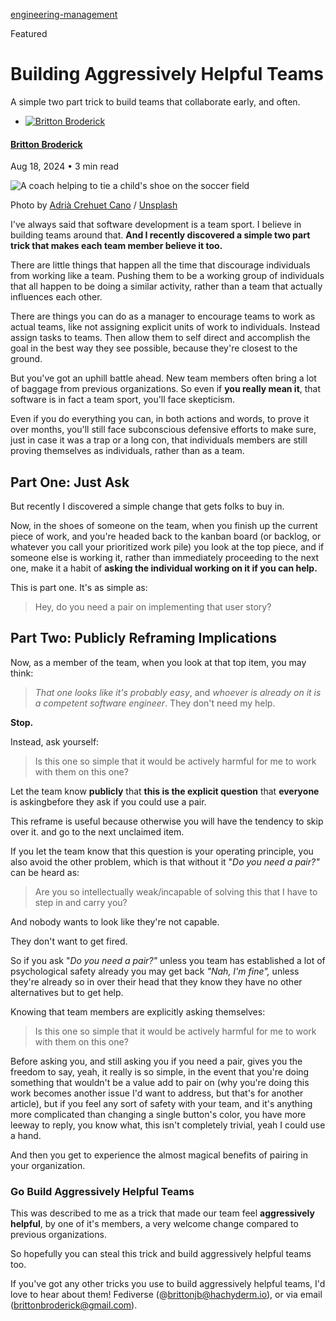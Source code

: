 
[engineering-management](/tag/engineering-management/)

 Featured

Building Aggressively Helpful Teams
===================================

A simple two part trick to build teams that collaborate early, and often.

* [![Britton Broderick](https://www.gravatar.com/avatar/98a6ed3e6468706d867b7e48282a829f?s=250&r=x&d=mp)](/author/britton-broderick/)

#### [Britton Broderick](/author/britton-broderick/)

Aug 18, 2024
• 3 min read




![A coach helping to tie a child's shoe on the soccer field](https://images.unsplash.com/photo-1526494661200-9d7cfd4b2404?crop=entropy&cs=tinysrgb&fit=max&fm=jpg&ixid=M3wxMTc3M3wwfDF8c2VhcmNofDJ8fGhlbHBmdWx8ZW58MHx8fHwxNzIzOTUxODU2fDA&ixlib=rb-4.0.3&q=80&w=2000)

Photo by [Adrià Crehuet Cano](https://unsplash.com/@acrehuet98?utm_source=ghost&utm_medium=referral&utm_campaign=api-credit) / [Unsplash](https://unsplash.com/?utm_source=ghost&utm_medium=referral&utm_campaign=api-credit)




I've always said that software development is a team sport. I believe in building teams around that. **And I recently discovered a simple two part trick that makes each team member believe it too.**

There are little things that happen all the time that discourage individuals from working like a team. Pushing them to be a working group of individuals that all happen to be doing a similar activity, rather than a team that actually influences each other.

There are things you can do as a manager to encourage teams to work as actual teams, like not assigning explicit units of work to individuals. Instead assign tasks to teams. Then allow them to self direct and accomplish the goal in the best way they see possible, because they're closest to the ground.

But you've got an uphill battle ahead. New team members often bring a lot of baggage from previous organizations. So even if **you really mean it**, that software is in fact a team sport, you'll face skepticism.

Even if you do everything you can, in both actions and words, to prove it over months, you'll still face subconscious defensive efforts to make sure, just in case it was a trap or a long con, that individuals members are still proving themselves as individuals, rather than as a team.

Part One: Just Ask
------------------

But recently I discovered a simple change that gets folks to buy in.

Now, in the shoes of someone on the team, when you finish up the current piece of work, and you're headed back to the kanban board (or backlog, or whatever you call your prioritized work pile) you look at the top piece, and if someone else is working it, rather than immediately proceeding to the next one, make it a habit of **asking the individual working on it if you can help.**

This is part one. It's as simple as:

> Hey, do you need a pair on implementing that user story?

Part Two: Publicly Reframing Implications
-----------------------------------------

Now, as a member of the team, when you look at that top item, you may think:

> *That one looks like it's probably easy*, and *whoever is already on it is a competent software engineer*. They don't need my help.

**Stop.**

Instead, ask yourself:

> Is this one so simple that it would be actively harmful for me to work with them on this one?

Let the team know **publicly** that **this is the explicit question** that **everyone** is askingbefore they ask if you could use a pair.

This reframe is useful because otherwise you will have the tendency to skip over it. and go to the next unclaimed item.

If you let the team know that this question is your operating principle, you also avoid the other problem, which is that without it "*Do you need a pair?"* can be heard as:

> Are you so intellectually weak/incapable of solving this that I have to step in and carry you?

And nobody wants to look like they're not capable.

They don't want to get fired.

So if you ask "*Do you need a pair?"* unless you team has established a lot of psychological safety already you may get back *"Nah, I'm fine",* unless they're already so in over their head that they know they have no other alternatives but to get help.

Knowing that team members are explicitly asking themselves:

> Is this one so simple that it would be actively harmful for me to work with them on this one?

Before asking you, and still asking you if you need a pair, gives you the freedom to say, yeah, it really is so simple, in the event that you're doing something that wouldn't be a value add to pair on (why you're doing this work becomes another issue I'd want to address, but that's for another article), but if you feel any sort of safety with your team, and it's anything more complicated than changing a single button's color, you have more leeway to reply, you know what, this isn't completely trivial, yeah I could use a hand.

And then you get to experience the almost magical benefits of pairing in your organization.

### Go Build Aggressively Helpful Teams

This was described to me as a trick that made our team feel **aggressively helpful**, by one of it's members, a very welcome change compared to previous organizations.

So hopefully you can steal this trick and build aggressively helpful teams too.

If you've got any other tricks you use to build aggressively helpful teams, I'd love to hear about them! Fediverse (@brittonjb@hachyderm.io), or via email (brittonbroderick@gmail.com).



